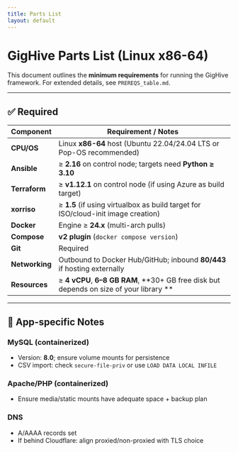 ```yaml
---
title: Parts List
layout: default
---
```

# GigHive Parts List (Linux x86-64)

This document outlines the **minimum requirements** for running the GigHive framework. For extended details, see `PREREQS_table.md`.

---

## ✅ Required

| Component      | Requirement / Notes |
|----------------|---------------------|
| **CPU/OS**     | Linux **x86-64** host (Ubuntu 22.04/24.04 LTS or Pop-OS recommended) |
| **Ansible**    | ≥ **2.16** on control node; targets need **Python ≥ 3.10** |
| **Terraform**  | ≥ **v1.12.1** on control node (if using Azure as build target) |
| **xorriso**    | ≥ **1.5** (if using virtualbox as build target for ISO/cloud-init image creation) |
| **Docker**     | Engine ≥ **24.x** (multi-arch pulls) |
| **Compose**    | **v2 plugin** (`docker compose version`) |
| **Git**        | Required |
| **Networking** | Outbound to Docker Hub/GitHub; inbound **80/443** if hosting externally |
| **Resources**  | ≥ **4 vCPU**, **6–8 GB RAM**, **30+ GB free disk but depends on size of your library ** |

---

## 🔎 App-specific Notes

### MySQL (containerized)
- Version: **8.0**; ensure volume mounts for persistence  
- CSV import: check `secure-file-priv` or use `LOAD DATA LOCAL INFILE`  

### Apache/PHP (containerized)
- Ensure media/static mounts have adequate space + backup plan  

### DNS
- A/AAAA records set  
- If behind Cloudflare: align proxied/non-proxied with TLS choice  

